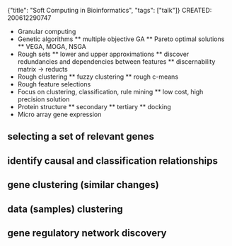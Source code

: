 {"title": "Soft Computing in Bioinformatics", "tags": ["talk"]}
CREATED: 200612290747
 * Granular computing
 * Genetic algorithms
 ** multiple objective GA
 ** Pareto optimal solutions
 ** VEGA, MOGA, NSGA
 * Rough sets
 ** lower and upper approximations
 ** discover redundancies and dependencies between features
 ** discernability matrix -> reducts
 * Rough clustering
 ** fuzzy clustering
 ** rough c-means
 * Rough feature selections
 * Focus on clustering, classification, rule mining
 ** low cost, high precision solution
 * Protein structure
 ** secondary
 ** tertiary
 ** docking
 * Micro array gene expression
## selecting a set of relevant genes
## identify causal and classification relationships
## gene clustering (similar changes)
## data (samples) clustering
## gene regulatory network discovery
